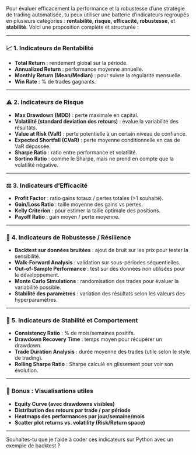 Pour évaluer efficacement la performance et la robustesse d’une stratégie de trading automatisée, tu peux utiliser une batterie d’indicateurs regroupés en plusieurs catégories : **rentabilité, risque, efficacité, robustesse**, et **stabilité**. Voici une proposition complète et structurée :

---

### 📈 **1. Indicateurs de Rentabilité**
- **Total Return** : rendement global sur la période.
- **Annualized Return** : performance moyenne annuelle.
- **Monthly Return (Mean/Median)** : pour suivre la régularité mensuelle.
- **Win Rate** : % de trades gagnants.

---

### ⚠️ **2. Indicateurs de Risque**
- **Max Drawdown (MDD)** : perte maximale en capital.
- **Volatilité (standard deviation des retours)** : évalue la variabilité des résultats.
- **Value at Risk (VaR)** : perte potentielle à un certain niveau de confiance.
- **Expected Shortfall (CVaR)** : perte moyenne conditionnelle en cas de VaR dépassée.
- **Sharpe Ratio** : ratio entre performance et volatilité.
- **Sortino Ratio** : comme le Sharpe, mais ne prend en compte que la volatilité négative.

---

### ⚖️ **3. Indicateurs d’Efficacité**
- **Profit Factor** : ratio gains totaux / pertes totales (>1 souhaité).
- **Gain/Loss Ratio** : taille moyenne des gains vs pertes.
- **Kelly Criterion** : pour estimer la taille optimale des positions.
- **Payoff Ratio** : gain moyen / perte moyenne.

---

### 🧪 **4. Indicateurs de Robustesse / Résilience**
- **Backtest sur données bruitées** : ajout de bruit sur les prix pour tester la sensibilité.
- **Walk-Forward Analysis** : validation sur sous-périodes séquentielles.
- **Out-of-Sample Performance** : test sur des données non utilisées pour le développement.
- **Monte Carlo Simulations** : randomisation des trades pour évaluer la variabilité possible.
- **Stabilité des paramètres** : variation des résultats selon les valeurs des hyperparamètres.

---

### 🔁 **5. Indicateurs de Stabilité et Comportement**
- **Consistency Ratio** : % de mois/semaines positifs.
- **Drawdown Recovery Time** : temps moyen pour récupérer un drawdown.
- **Trade Duration Analysis** : durée moyenne des trades (utile selon le style de trading).
- **Rolling Sharpe Ratio** : Sharpe calculé en glissement pour voir son évolution.

---

### 🧩 **Bonus : Visualisations utiles**
- **Equity Curve (avec drawdowns visibles)**
- **Distribution des retours par trade / par période**
- **Heatmaps des performances par jour/semaine/mois**
- **Scatter plot returns vs. volatility (Risk/Return space)**

---

Souhaites-tu que je t’aide à coder ces indicateurs sur Python avec un exemple de backtest ?